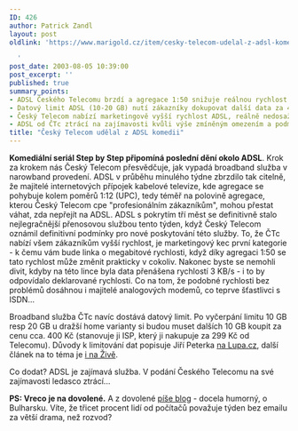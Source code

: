 ```yaml
---
ID: 426
author: Patrick Zandl
layout: post
oldlink: 'https://www.marigold.cz/item/cesky-telecom-udelal-z-adsl-komedii

  '
post_date: 2003-08-05 10:39:00
post_excerpt: ''
published: true
summary_points:
- ADSL Českého Telecomu brzdí a agregace 1:50 snižuje reálnou rychlost.
- Datový limit ADSL (10-20 GB) nutí zákazníky dokupovat další data za 400 Kč/10GB.
- Český Telecom nabízí marketingově vyšší rychlost ADSL, reálně nedosažitelnou.
- ADSL od ČTc ztrácí na zajímavosti kvůli výše zmíněným omezením a podmínkám.
title: "Český Telecom udělal z ADSL komedii"
---
```


<p>
<STRONG>Komediální seriál Step by Step připomíná poslední dění okolo ADSL</STRONG>. Krok za krokem nás Český Telecom přesvědčuje, jak vypadá broadband služba v narowband provedení. ADSL v průběhu minulého týdne zbrzdilo tak citelně, že majitelé internetových přípojek kabelové televize, kde agregace se pohybuje kolem poměrů 1:12 (UPC), tedy téměř na polovině agregace, kterou Český Telecom cpe "profesionálním zákazníkům", mohou přestat váhat, zda nepřejít na ADSL. ADSL s pokrytím tří měst se definitivně stalo nejlegračnější přenosovou službou tento týden, když Český Telecom oznámil definitivní podmínky pro nové poskytování této služby. To, že ČTc nabízí všem zákazníkům vyšší rychlost, je marketingový kec první kategorie - k čemu vám bude linka o megabitové rychlosti, když díky agregaci 1:50 se tato rychlost může změnit prakticky v cokoliv. Nakonec byste se nemohli divit, kdyby na této lince byla data přenášena rychlostí 3 KB/s - i to by odpovídalo deklarované rychlosti. Co na tom, že podobné rychlosti bez problémů dosáhnou i majitelé analogových modemů, co teprve šťastlivci s ISDN...</p>

<p>
Broadband služba ČTc navíc dostává datový limit. Po vyčerpání limitu 10 GB resp 20 GB u dražší home varianty&#160;si budou muset dalších 10 GB koupit za cenu cca. 400 Kč (stanovuje ji ISP, který ji nakupuje za 299 Kč od Telecomu). Důvody k limitování dat popisuje Jiří Peterka <A href="http://www.lupa.cz/clanek.php3?show=2956" target=_blank>na Lupa.cz</A>, další článek na to téma je <A href="http://www.zive.cz/h/Uzivatel/Ar.asp?ARI=112023&amp;CAI=2114" target=_blank>i na Živě</A>.</p>

<p>
Co dodat? ADSL je zajímavá služba. V podání Českého Telecomu na své zajímavosti ledasco ztrácí...</p>

<p>
<STRONG>PS: Vreco je na dovolené.</STRONG> A z dovolené <A href="http://www.vreco.cz/">píše blog</A>&#160;- docela humorný, o Bulharsku. Víte, že třicet procent lidí od počítačů považuje týden bez emailu za větší drama, než rozvod?</p>